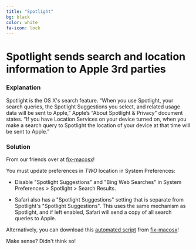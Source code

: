 ```yaml
---
title: "Spotlight"
bg: black
color: white
fa-icon: lock
---
```


# Spotlight sends search and location information to Apple 3rd parties

### Explanation

Spotlight is the OS X's search feature. “When you use Spotlight, your search queries, the Spotlight Suggestions you select, and related usage data will be sent to Apple,” Apple’s “About Spotlight & Privacy” document states. “If you have Location Services on your device turned on, when you make a search query to Spotlight the location of your device at that time will be sent to Apple.”

### Solution

From our friends over at  [fix-macosx](https://github.com/fix-macosx/)!

You must update preferences in *TWO* location in System Preferences:

- Disable "Spotlight Suggestions" and "Bing Web Searches" in System Preferences > Spotlight > Search Results.

- Safari also has a "Spotlight Suggestions" setting that is separate from Spotlight's "Spotlight Suggestions". This uses the same mechanism as Spotlight, and if left enabled, Safari will send a copy of all search queries to Apple.

Alternatively, you can download this [automated script](https://github.com/fix-macosx/fix-macosx/blob/master/fix-macosx.py) from [fix-macosx](https://github.com/fix-macosx/fix-macosx)!

Make sense? Didn't think so!

